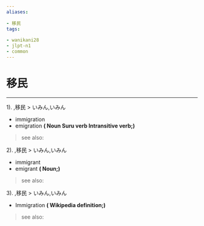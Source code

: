 ```yaml
---
aliases:
    
- 移民
tags:
    
- wanikani28
- jlpt-n1
- common
---
```


# 移民
---
1).
,移民 > いみん,いみん

- immigration
- emigration
**( Noun Suru verb Intransitive verb;)**
> see also: 
            
2).
,移民 > いみん,いみん

- immigrant
- emigrant
**( Noun;)**
> see also: 
            
3).
,移民 > いみん,いみん

- Immigration
**( Wikipedia definition;)**
> see also: 
            